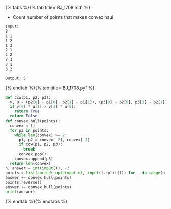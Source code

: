 {% tabs %}{% tab title='BJ_1708.md' %}

* Count number of points that makes convex haul

```txt
Input:
8
1 1
1 2
1 3
2 1
2 2
2 3
3 1
3 2

Output: 5
```

{% endtab %}{% tab title='BJ_1708.py' %}

```py
def ccw(p1, p2, p3):
  v, u = (p2[0] - p1[0], p2[1] - p1[1]), (p3[0] - p2[0], p3[1] - p2[1])
  if v[0] * u[1] > v[1] * u[0]:
    return True
  return False
def convex_hull(points):
  convex = []
  for p3 in points:
    while len(convex) >= 2:
      p1, p2 = convex[-2], convex[-1]
      if ccw(p1, p2, p3):
        break
      convex.pop()
    convex.append(p3)
  return len(convex)
n, answer = int(input()), -2
points = list(sorted(tuple(map(int, input().split())) for _ in range(n)))
answer += convex_hull(points)
points.reverse()
answer += convex_hull(points)
print(answer)
```

{% endtab %}{% endtabs %}
